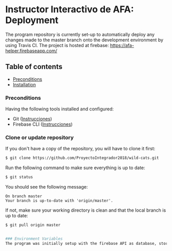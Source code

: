 # Instructor Interactivo de AFA: Deployment
The program repository is currently set-up to automatically deploy any changes made to the master branch onto the development environment by using Travis CI. The project is hosted at firebase: https://afa-helper.firebaseapp.com/

## Table of contents

* [Preconditions](#Preconditions)
* [Installation](#Installation)

### Preconditions
Having the following tools installed and configured:
- Git ([Instrucciones](https://git-scm.com/book/en/v2/Getting-Started-Installing-Git))
- Firebase CLI ([Instrucciones](https://firebase.google.com/docs/cli?hl=es))

### Clone or update repository
If you don't have a copy of the repository, you will have to clone it first:
```bash
$ git clone https://github.com/ProyectoIntegrador2018/wild-cats.git
```

Run the following command to make sure everything is up to date:
```bash
$ git status
```

You should see the following message:
```
On branch master
Your branch is up-to-date with 'origin/master'.
```

If not, make sure your working directory is clean and that the local branch is up to date:
```bash
$ git pull origin master


### Environment Variables
The program was initially setup with the firebase API as database, storage and hosting. We include the `FIREBASE_TOKEN` in the Travis CI conifiguration to automatically deploy. 


